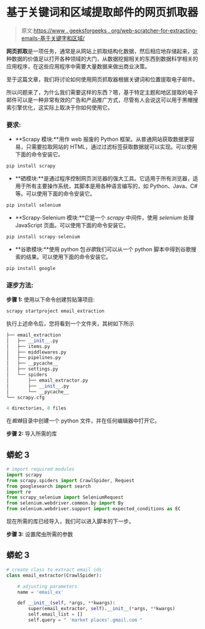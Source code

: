 # 基于关键词和区域提取邮件的网页抓取器

> 原文:[https://www . geeksforgeeks . org/web-scratcher-for-extracting-emails-基于关键字和区域/](https://www.geeksforgeeks.org/web-scraper-for-extracting-emails-based-on-keywords-and-regions/)

**网页抓取**是一项任务，通常是从网站上抓取结构化数据，然后相应地存储起来，这种数据的价值足以打开各种领域的大门，从数据挖掘相关的东西到数据科学相关的应用程序，在这些应用程序中需要大量数据来做出商业决策。

至于这篇文章，我们将讨论如何使用网页抓取器根据关键词和位置提取电子邮件。

所以问题来了，为什么我们需要这样的东西？嗯，基于特定主题和地区提取的电子邮件可以是一种非常有效的广告和产品推广方式，尽管有人会说这可以用于黑帽搜索引擎优化，这实际上取决于你如何使用它。

### 要求:

*   **Scrapy 模块:**用作 web 报废的 Python 框架。从普通网站获取数据更容易，只需要拉取网站的 HTML，通过过滤标签获取数据就可以实现。可以使用下面的命令安装它。

```py
pip install scrapy
```

*   **硒模块:**是通过程序控制网页浏览器的强大工具。它适用于所有浏览器，适用于所有主要操作系统，其脚本是用各种语言编写的，如 Python、Java、C#等。可以使用下面的命令安装它。

```py
pip install selenium
```

*   **Scrapy-Selenium 模块:**它是一个 *scrapy* 中间件，使用 *selenium* 处理 JavaScript 页面。可以使用下面的命令安装它。

```py
pip install scrapy-selenium
```

*   **谷歌模块:**使用 python 包*谷歌*我们可以从一个 python 脚本中得到谷歌搜索的结果。可以使用下面的命令安装它。

```py
pip install google
```

### 逐步方法:

**步骤 1:** 使用以下命令创建剪贴簿项目:

```py
scrapy startproject email_extraction
```

执行上述命令后，您将看到一个文件夹，其树如下所示

```py
├── email_extraction
│   ├── __init__.py
│   ├── items.py
│   ├── middlewares.py
│   ├── pipelines.py
│   ├── __pycache__
│   ├── settings.py
│   └── spiders
│       ├── email_extractor.py
│       ├── __init__.py
│       └── __pycache__
└── scrapy.cfg

4 directories, 8 files
```

在*蜘蛛*目录中创建一个 python 文件，并在任何编辑器中打开它。

**步骤 2:** 导入所需的库

## 蟒蛇 3

```py
# import required modules
import scrapy
from scrapy.spiders import CrawlSpider, Request
from googlesearch import search
import re
from scrapy_selenium import SeleniumRequest
from selenium.webdriver.common.by import By
from selenium.webdriver.support import expected_conditions as EC
```

现在所需的库已经导入，我们可以进入脚本的下一步。

**步骤 3:** 设置爬虫所需的参数

## 蟒蛇 3

```py
# create class to extract email ids
class email_extractor(CrawlSpider):

    # adjusting parameters
    name = 'email_ex'

    def __init__(self, *args, **kwargs):
        super(email_extractor, self).__init__(*args, **kwargs)
        self.email_list = []
        self.query = " 'market places'.gmail.com "
```